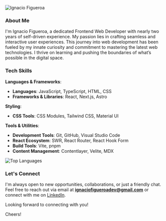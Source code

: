 ![Ignacio Figueroa](https://ignaciofigueroa.vercel.app/og-image.png)

### About Me
I'm Ignacio Figueroa, a dedicated Frontend Web Developer with nearly two years of self-driven experience. My passion lies in crafting seamless and interactive user experiences. This journey into web development has been fueled by my innate curiosity and commitment to mastering the latest web technologies. I thrive on learning and pushing the boundaries of what’s possible in the digital space.

### Tech Skills

**Languages & Frameworks**:
- **Languages**: JavaScript, TypeScript, HTML, CSS
- **Frameworks & Libraries**: React, Next.js, Astro

**Styling**:
- **CSS Tools**: CSS Modules, Tailwind CSS, Material UI

**Tools & Utilities**:
- **Development Tools**: Git, GitHub, Visual Studio Code
- **React Ecosystem**: SWR, React Router, React Hook Form
- **Build Tools**: Vite, pnpm
- **Content Management**: Contentlayer, Velite, MDX

![Top Languages](https://github-readme-stats.vercel.app/api/top-langs/?username=figueroaignacio&theme=onedark&hide_border=false&include_all_commits=true&count_private=true&layout=compact)

### Let's Connect
I'm always open to new opportunities, collaborations, or just a friendly chat. Feel free to reach out via email at **ignaciofigueroadev@gmail.com** or connect with me on [LinkedIn](https://www.linkedin.com/in/ignacio-figueroa-0a1ba0263).

Looking forward to connecting with you!

Cheers!
